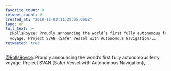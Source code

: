 ```yaml
---
favorite_count: 0
retweet_count: 0
created_at: "2018-12-03T11:28:05.000Z"
lang: en
full_text: >-
  @RollsRoyce: Proudly announcing the world’s first fully autonomous ferry
  voyage. Project SVAN (Safer Vessel with Autonomous Navigation),…
retweeted: true
---
```


[@RollsRoyce](https://twitter.com/RollsRoyce): Proudly announcing the world’s
first fully autonomous ferry voyage. Project SVAN (Safer Vessel with Autonomous
Navigation),…
